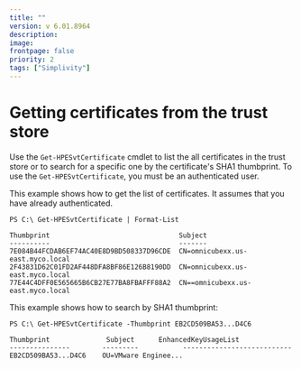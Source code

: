 ```yaml
---
title: ""
version: v 6.01.8964
description:
image: 
frontpage: false
priority: 2
tags: ["Simplivity"]
---
```


Getting certificates from the trust store
=========================================

Use the `Get-HPESvtCertificate` cmdlet to list the all certificates in the trust store or to search for a specific one by the certificate's SHA1 thumbprint. To use the `Get-HPESvtCertificate`, you must be an authenticated user.

This example shows how to get the list of certificates. It assumes that you have already authenticated.

```
PS C:\ Get-HPESvtCertificate | Format-List

Thumbprint                                Subject
----------                                -------
7E084B44FCDAB6EF74AC40E8D9BD508337D96CDE  CN=omnicubexx.us-east.myco.local
2F43831D62C01FD2AF448DFA8BF86E126B8190DD  CN=omnicubexx.us-east.myco.local
77E44C4DFF0E565665B6CB27E77BA8FBAFFF88A2  CN==omnicubexx.us-east.myco.local
```

This example shows how to search by SHA1 thumbprint:

```
PS C:\ Get-HPESvtCertificate -Thumbprint EB2CD509BA53...D4C6

Thumbprint              Subject      EnhancedKeyUsageList
---------------        ---------           ---------------------------
EB2CD509BA53...D4C6    OU=VMware Enginee...
```
